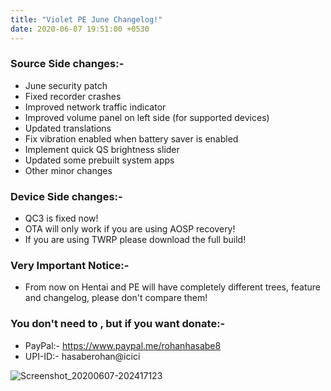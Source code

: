 ```yaml
---
title: "Violet PE June Changelog!"
date: 2020-06-07 19:51:00 +0530
---
```


### Source Side changes:-
* June security patch
* Fixed recorder crashes
* Improved network traffic indicator
* Improved volume panel on left side (for supported devices)
* Updated translations
* Fix vibration enabled when battery saver is enabled 
* Implement quick QS brightness slider
* Updated some prebuilt system apps
* Other minor changes

### Device Side changes:-
* QC3 is fixed now!
* OTA will only work if you are using AOSP recovery!
* If you are using TWRP please download the full build!

### Very Important Notice:-
* From now on Hentai and PE will have completely different trees, feature and changelog, please don't compare them!

### You don't need to , but if you want donate:- 
* PayPal:- https://www.paypal.me/rohanhasabe8
* UPI-ID:- hasaberohan@icici

![Screenshot_20200607-202417123](https://user-images.githubusercontent.com/43720061/83972302-00183480-a8fd-11ea-8707-718b4352ef49.jpg)
